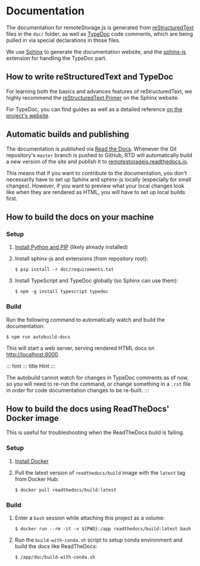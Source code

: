 # Documentation

The documentation for remoteStorage.js is generated from
[reStructuredText](http://docutils.sourceforge.net/rst.html) files in
the `doc/` folder, as well as [TypeDoc](https://typedoc.org/) code
comments, which are being pulled in via special declarations in those
files.

We use [Sphinx](http://www.sphinx-doc.org/) to generate the
documentation website, and the
[sphinx-js](https://pypi.python.org/pypi/sphinx-js/) extension for
handling the TypeDoc part.

## How to write reStructuredText and TypeDoc

For learning both the basics and advances features of reStructuredText,
we highly recommend the [reStructuredText
Primer](http://www.sphinx-doc.org/en/stable/rest.html) on the Sphinx
website.

For TypeDoc, you can find guides as well as a detailed reference [on the
project\'s website](https://typedoc.org/).

## Automatic builds and publishing

The documentation is published via [Read the
Docs](https://readthedocs.org/). Whenever the Git repository\'s `master`
branch is pushed to GitHub, RTD will automatically build a new version
of the site and publish it to
[remotestoragejs.readthedocs.io](https://remotestoragejs.readthedocs.io).

This means that if you want to contribute to the documentation, you
don\'t necessarily have to set up Sphinx and sphinx-js locally
(especially for small changes). However, if you want to preview what
your local changes look like when they are rendered as HTML, you will
have to set up local builds first.

## How to build the docs on your machine

### Setup

1.  [Install Python and PIP](https://pip.pypa.io/en/stable/installing/)
    (likely already installed)

2.  Install sphinx-js and extensions (from repository root):

    ``` console
    $ pip install -r doc/requirements.txt
    ```

3.  Install TypeScript and TypeDoc globally (so Sphinx can use them):

    ``` console
    $ npm -g install typescript typedoc
    ```

### Build

Run the following command to automatically watch and build the
documentation:

``` console
$ npm run autobuild-docs
```

This will start a web server, serving rendered HTML docs on
<http://localhost:8000>.

::: hint
::: title
Hint
:::

The autobuild cannot watch for changes in TypeDoc comments as of now, so
you will need to re-run the command, or change something in a `.rst`
file in order for code documentation changes to be re-built.
:::

## How to build the docs using ReadTheDocs\' Docker image

This is useful for troubleshooting when the ReadTheDocs build is
failing.

### Setup

1.  [Install Docker](https://docs.docker.com/get-docker/)

2.  Pull the latest version of `readthedocs/build` image with the
    `latest` tag from Docker Hub:

    ``` console
    $ docker pull readthedocs/build:latest
    ```

### Build

1.  Enter a `bash` session while attaching this project as a volume:

    ``` console
    $ docker run --rm -it -v ${PWD}:/app readthedocs/build:latest bash
    ```

2.  Run the `build-with-conda.sh` script to setup conda environment and
    build the docs like ReadTheDocs:

    ``` console
    $ /app/doc/build-with-conda.sh
    ```
